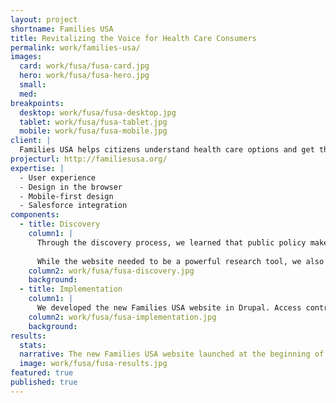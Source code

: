 ```yaml
---
layout: project
shortname: Families USA
title: Revitalizing the Voice for Health Care Consumers
permalink: work/families-usa/
images:
  card: work/fusa/fusa-card.jpg
  hero: work/fusa/fusa-hero.jpg
  small:
  med: 
breakpoints:
  desktop: work/fusa/fusa-desktop.jpg
  tablet: work/fusa/fusa-tablet.jpg
  mobile: work/fusa/fusa-mobile.jpg
client: |
  Families USA helps citizens understand health care options and get their families insured. The organization came to us looking for new website that would serve as the go-to resource for people seeking the most up-to-date information regarding the health care debate and coverage options. Our graphic redesign shifted the website's visual focus from beltway politics to the everyday people needing insurance. We integrated their website with Salsa and Salesforce to engage citizen advocates passionate about affordable and accessible health care.
projecturl: http://familiesusa.org/
expertise: |
  - User experience
  - Design in the browser
  - Mobile-first design
  - Salesforce integration
components:
  - title: Discovery
    column1: |
      Through the discovery process, we learned that public policy makers were a key target audience, and that they needed to be able to quickly access and digest a large volume of content developed by Families USA's expert staff. This led us to the development of a comprehensive tagging system and robust research library interface.
      
      While the website needed to be a powerful research tool, we also encouraged Families USA to invest in a compelling design that would reflect the citizens at the heart of the health care debate.
    column2: work/fusa/fusa-discovery.jpg
    background: 
  - title: Implementation
    column1: |
      We developed the new Families USA website in Drupal. Access control on the new site is managed through a seamless integration with the organization's new Salesforce instance, which was developed by our partners at Idealist Consulting. The research library is powered by [Apache Solr](https://lucene.apache.org/solr/), allowing site visitors to do keyword searches across the content of many hundreds of PDF documents. All of these powerful features are wrapped into a beautiful, mobile-friendly website design.
    column2: work/fusa/fusa-implementation.jpg
    background:  
results:
  stats:
  narrative: The new Families USA website launched at the beginning of March 2014. Within the first few weeks, the organization quickly noticed a boost in website participation among its target audiences and stakeholders. Capturing the attention of website visitors seeking very specific information on the health care debate, the site encourages them to take action and engage through the organization's online advocacy tools.
  image: work/fusa/fusa-results.jpg
featured: true
published: true
---
```


